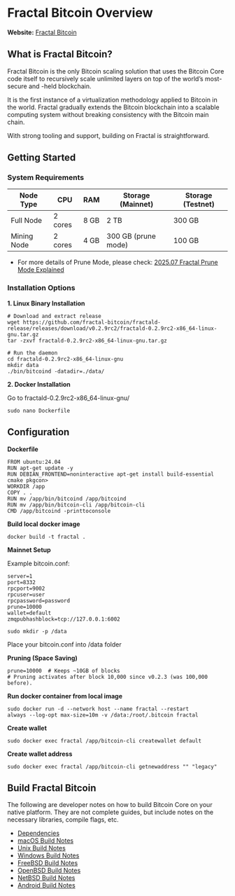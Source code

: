 # Fractal Bitcoin Overview

**Website:** [Fractal Bitcoin](https://fractalbitcoin.io)

## What is Fractal Bitcoin?

Fractal Bitcoin is the only Bitcoin scaling solution that uses the Bitcoin Core code itself to recursively scale unlimited layers on top of the world’s most-secure and -held blockchain.

It is the first instance of a virtualization methodology applied to Bitcoin in the world. Fractal gradually extends the Bitcoin blockchain into a scalable computing system without breaking consistency with the Bitcoin main chain.

With strong tooling and support, building on Fractal is straightforward.

## Getting Started

### System Requirements

| Node Type   | CPU     | RAM  | Storage (Mainnet)   | Storage (Testnet) |
| ----------- | ------- | ---- | ------------------- | ----------------- |
| Full Node   | 2 cores | 8 GB | 2 TB                | 300 GB            |
| Mining Node | 2 cores | 4 GB | 300 GB (prune mode) | 100 GB            |

- For more details of Prune Mode, please check: [2025.07 Fractal Prune Mode Explained](./2025-07-13-prune-mode.md)

### Installation Options

**1. Linux Binary Installation**

```
# Download and extract release
wget https://github.com/fractal-bitcoin/fractald-release/releases/download/v0.2.9rc2/fractald-0.2.9rc2-x86_64-linux-gnu.tar.gz
tar -zxvf fractald-0.2.9rc2-x86_64-linux-gnu.tar.gz

# Run the daemon
cd fractald-0.2.9rc2-x86_64-linux-gnu
mkdir data
./bin/bitcoind -datadir=./data/
```

**2. Docker Installation**

Go to fractald-0.2.9rc2-x86_64-linux-gnu/
```
sudo nano Dockerfile
```

## Configuration

**Dockerfile**
```
FROM ubuntu:24.04
RUN apt-get update -y
RUN DEBIAN_FRONTEND=noninteractive apt-get install build-essential cmake pkgcon>
WORKDIR /app
COPY . .
RUN mv /app/bin/bitcoind /app/bitcoind
RUN mv /app/bin/bitcoin-cli /app/bitcoin-cli
CMD /app/bitcoind -printtoconsole
```
**Build local docker image**
```
docker build -t fractal .
```

**Mainnet Setup**

Example bitcoin.conf:

```
server=1
port=8332
rpcport=9002
rpcuser=user
rpcpassword=password
prune=10000
wallet=default
zmqpubhashblock=tcp://127.0.0.1:6002
```
```
sudo mkdir -p /data
```
Place your bitcoin.conf into /data folder

**Pruning (Space Saving)**

```
prune=10000  # Keeps ~10GB of blocks
# Pruning activates after block 10,000 since v0.2.3 (was 100,000 before).
```

**Run docker container from local image**
```
sudo docker run -d --network host --name fractal --restart
always --log-opt max-size=10m -v /data:/root/.bitcoin fractal
```
**Create wallet**
```
sudo docker exec fractal /app/bitcoin-cli createwallet default
```
**Create wallet address**
```
sudo docker exec fractal /app/bitcoin-cli getnewaddress "" "legacy"
```
## Build Fractal Bitcoin

The following are developer notes on how to build Bitcoin Core on your native platform. They are not complete guides, but include notes on the necessary libraries, compile flags, etc.

- [Dependencies](https://github.com/fractal-bitcoin/fractal/blob/main/doc/dependencies.md)
- [macOS Build Notes](https://github.com/fractal-bitcoin/fractal/blob/main/doc/build-osx.md)
- [Unix Build Notes](https://github.com/fractal-bitcoin/fractal/blob/main/doc/build-unix.md)
- [Windows Build Notes](https://github.com/fractal-bitcoin/fractal/blob/main/doc/build-windows.md)
- [FreeBSD Build Notes](https://github.com/fractal-bitcoin/fractal/blob/main/doc/build-freebsd.md)
- [OpenBSD Build Notes](https://github.com/fractal-bitcoin/fractal/blob/main/doc/build-openbsd.md)
- [NetBSD Build Notes](https://github.com/fractal-bitcoin/fractal/blob/main/doc/build-netbsd.md)
- [Android Build Notes](https://github.com/fractal-bitcoin/fractal/blob/main/doc/build-android.md)

